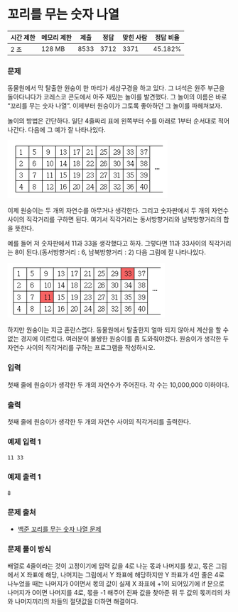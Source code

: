 # 꼬리를 무는 숫자 나열
 
|시간 제한|	메모리 제한|	제출|	정답|	맞힌 사람|	정답 비율|
|----|--------|-----|-------|-------|----------|
|2 초|	128 MB|	8533|	3712|	3371|	45.182%|

### 문제

동물원에서 막 탈출한 원숭이 한 마리가 세상구경을 하고 있다. 그 녀석은 원주 부근을 돌아다니다가 코레스코 콘도에서 아주 재밌는 놀이를 발견했다. 그 놀이의 이름은 바로 “꼬리를 무는 숫자 나열”. 이제부터 원숭이가 그토록 좋아하던 그 놀이를 파헤쳐보자.

놀이의 방법은 간단하다. 일단 4줄짜리 표에 왼쪽부터 수를 아래로 1부터 순서대로 적어나간다. 다음에 그 예가 잘 나타나있다.

<img src="./psw1.png">

이제 원숭이는 두 개의 자연수를 아무거나 생각한다. 그리고 숫자판에서 두 개의 자연수 사이의 직각거리를 구하면 된다. 여기서 직각거리는 동서방향거리와 남북방향거리의 합을 뜻한다.

예를 들어 저 숫자판에서 11과 33을 생각했다고 하자. 그렇다면 11과 33사이의 직각거리는 8이 된다.(동서방향거리 : 6, 남북방향거리 : 2) 다음 그림에 잘 나타나있다.

<img src="./psw2.png">

하지만 원숭이는 지금 혼란스럽다. 동물원에서 탈출한지 얼마 되지 않아서 계산을 할 수 없는 경지에 이르렀다. 여러분이 불쌍한 원숭이를 좀 도와줘야겠다. 원숭이가 생각한 두 자연수 사이의 직각거리를 구하는 프로그램을 작성하시오.

### 입력

첫째 줄에 원숭이가 생각한 두 개의 자연수가 주어진다. 각 수는 10,000,000 이하이다.

### 출력

첫째 줄에 원숭이가 생각한 두 개의 자연수 사이의 직각거리를 출력한다.

### 예제 입력 1 

```
11 33
```

### 예제 출력 1 

```
8
```

### 문제 출처

- [백준 꼬리를 무는 숫자 나열 문제](https://www.acmicpc.net/problem/1598)

### 문제 풀이 방식

배열로 4줄이라는 것이 고정이기에 입력 값을 4로 나눈 몫과 나머지를 찾고, 몫은 그림에서 X 좌표에 해당, 나머지는 그림에서 Y 좌표에 해당하지만 Y 좌표가 4인 줄은 4로 나누었을 때는 나머지가 0이면서 몫의 값이 실제 X 좌표에 +1이 되어있기에 if 문으로 나머지가 0이면 나머지를 4로, 몫을 -1 해주어 진짜 값을 찾아준 뒤 두 값의 몫끼리의 차와 나머지끼리의 차들의 절댓값을 더하면 해결이다.
